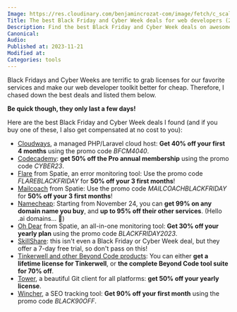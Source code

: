 ```yaml
---
Image: https://res.cloudinary.com/benjamincrozat-com/image/fetch/c_scale,f_webp,q_auto,w_1200/https://life-long-bunny.fra1.digitaloceanspaces.com/media-library/production/260/01HFS214MW2VYGDATWKPGS0405.jpg
Title: The best Black Friday and Cyber Week deals for web developers (2023)
Description: Find the best Black Friday and Cyber Week deals on awesome tools for web developers.
Canonical: 
Audio:
Published at: 2023-11-21
Modified at: 
Categories: tools
---
```


Black Fridays and Cyber Weeks are terrific to grab licenses for our favorite services and make our web developer toolkit better for cheap. Therefore, I chased down the best deals and listed them below.

**Be quick though, they only last a few days!**

Here are the best Black Friday and Cyber Week deals I found (and if you buy one of these, I also get compensated at no cost to you):

- [Cloudways](/recommends/cloudways), a managed PHP/Laravel cloud host: **Get 40% off your first 4 months** using the promo code *BFCM4040*.
- [Codecademy](/recommends/codecademy): **get 50% off the Pro annual membership** using the promo code *CYBER23*.
- [Flare](/recommends/flare) from Spatie, an error monitoring tool: Use the promo code *FLAREBLACKFRIDAY*  for **50% off your 3 first months**!
- [Mailcoach](/recommends/mailcoach) from Spatie: Use the promo code *MAILCOACHBLACKFRIDAY* for **50% off your 3 first months**!
- [Namecheap](https://namecheap.pxf.io/AW5q3J): Starting from November 24, you can **get 99% on any domain name you buy**, and **up to 95% off their other services**. (Hello .ai domains… 👀)
- [Oh Dear](/recommends/oh-dear) from Spatie, an all-in-one monitoring tool: **Get 30% off your yearly plan** using the promo code *BLACKFRIDAY2023*.
- [SkillShare](/recommends/skillshare): this isn't even a Black Friday or Cyber Week deal, but they offer a 7-day free trial, so don't pass on this!
- [Tinkerwell and other Beyond Code products](https://beyondco.de/cyber-week?ref=benjamincrozat): You can either **get a lifetime license for Tinkerwell**, or **the complete Beyond Code tool suite for 70% off**.
- [Tower](/recommends/tower), a beautiful Git client for all platforms: **get 50% off your yearly license**. 
- [Wincher](/recommends/wincher), a SEO tracking tool: **Get 90% off your first month** using the promo code *BLACK90OFF*.